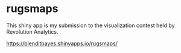 rugsmaps
========

This shiny app is my submission to the visualization contest held by Revolution Analytics.

https://blenditbayes.shinyapps.io/rugsmaps/
